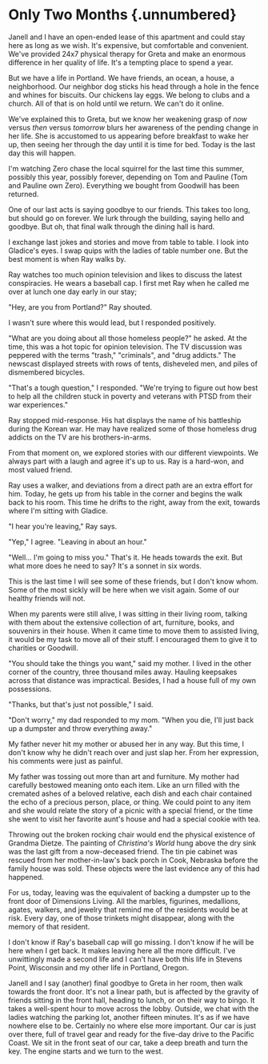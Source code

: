 # Only Two Months {.unnumbered}

Janell and I have an open-ended lease of this apartment and could stay here as long as we wish. It's expensive, but comfortable and convenient. We've provided 24x7 physical therapy for Greta and make an enormous difference in her quality of life. It's a tempting place to spend a year.

But we have a life in Portland. We have friends, an ocean, a house, a neighborhood. Our neighbor dog sticks his head through a hole in the fence and whines for biscuits. Our chickens lay eggs. We belong to clubs and a church. All of that is on hold until we return. We can't do it online.

We've explained this to Greta, but we know her weakening grasp of *now* versus *then* versus *tomorrow* blurs her awareness of the pending change in her life. She is accustomed to us appearing before breakfast to wake her up, then seeing her through the day until it is time for bed. Today is the last day this will happen.

I'm watching Zero chase the local squirrel for the last time this summer, possibly this year, possibly forever, depending on Tom and Pauline (Tom and Pauline own Zero). Everything we bought from Goodwill has been returned.

One of our last acts is saying goodbye to our friends. This takes too long, but should go on forever. We lurk through the building, saying hello and goodbye. But oh, that final walk through the dining hall is hard.

I exchange last jokes and stories and move from table to table. I look into Gladice's eyes. I swap quips with the ladies of table number one. But the best moment is when Ray walks by.

Ray watches too much opinion television and likes to discuss the latest conspiracies. He wears a baseball cap. I first met Ray when he called me over at lunch one day early in our stay;

"Hey, are you from Portland?" Ray shouted.

I wasn't sure where this would lead, but I responded positively.

"What are you doing about all those homeless people?" he asked. At the time, this was a hot topic for opinion television. The TV discussion was peppered with the terms "trash," "criminals", and "drug addicts." The newscast displayed streets with rows of tents, disheveled men, and piles of dismembered bicycles.

"That's a tough question," I responded. "We're trying to figure out how best to help all the children stuck in poverty and veterans with PTSD from their war experiences."

Ray stopped mid-response. His hat displays the name of his battleship during the Korean war. He may have realized some of those homeless drug addicts on the TV are his brothers-in-arms.

From that moment on, we explored stories with our different viewpoints. We always part with a laugh and agree it's up to us. Ray is a hard-won, and most valued friend.

Ray uses a walker, and deviations from a direct path are an extra effort for him. Today, he gets up from his table in the corner and begins the walk back to his room. This time he drifts to the right, away from the exit, towards where I'm sitting with Gladice.

"I hear you're leaving," Ray says.

"Yep," I agree. "Leaving in about an hour."

"Well... I'm going to miss you." That's it. He heads towards the exit. But what more does he need to say? It's a sonnet in six words.

This is the last time I will see some of these friends, but I don't know whom. Some of the most sickly will be here when we visit again. Some of our healthy friends will not.

When my parents were still alive, I was sitting in their living room, talking with them about the extensive collection of art, furniture, books, and souvenirs in their house. When it came time to move them to assisted living, it would be my task to move all of their stuff. I encouraged them to give it to charities or Goodwill.

"You should take the things you want," said my mother. I lived in the other corner of the country, three thousand miles away. Hauling keepsakes across that distance was impractical. Besides, I had a house full of my own possessions.

"Thanks, but that's just not possible," I said.

"Don't worry," my dad responded to my mom. "When you die, I'll just back up a dumpster and throw everything away."

My father never hit my mother or abused her in any way. But this time, I don't know why he didn't reach over and just slap her. From her expression, his comments were just as painful.

My father was tossing out more than art and furniture. My mother had carefully bestowed meaning onto each item. Like an urn filled with the cremated ashes of a beloved relative, each dish and each chair contained the echo of a precious person, place, or thing. We could point to any item and she would relate the story of a picnic with a special friend, or the time she went to visit her favorite aunt's house and had a special cookie with tea.

Throwing out the broken rocking chair would end the physical existence of Grandma Dietze. The painting of *Christina's World* hung above the dry sink was the last gift from a now-deceased friend. The tin pie cabinet was rescued from her mother-in-law's back porch in Cook, Nebraska before the family house was sold. These objects were the last evidence any of this had happened.

For us, today, leaving was the equivalent of backing a dumpster up to the front door of Dimensions Living. All the marbles, figurines, medallions, agates, walkers, and jewelry that remind me of the residents would be at risk. Every day, one of those trinkets might disappear, along with the memory of that resident.

I don't know if Ray's baseball cap will go missing. I don't know if he will be here when I get back. It makes leaving here all the more difficult. I've unwittingly made a second life and I can't have both this life in Stevens Point, Wisconsin and my other life in Portland, Oregon.

Janell and I say (another) final goodbye to Greta in her room, then walk towards the front door. It's not a linear path, but is affected by the gravity of friends sitting in the front hall, heading to lunch, or on their way to bingo. It takes a well-spent hour to move across the lobby. Outside, we chat with the ladies watching the parking lot, another fifteen minutes. It's as if we have nowhere else to be. Certainly no where else more important. Our car is just over there, full of travel gear and ready for the five-day drive to the Pacific Coast. We sit in the front seat of our car, take a deep breath and turn the key. The engine starts and we turn to the west.
